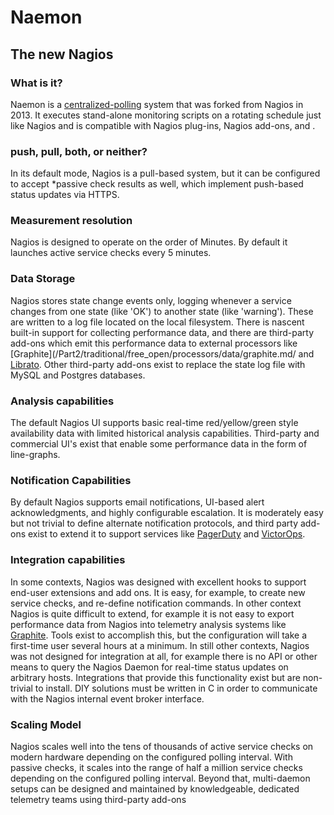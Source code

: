 # Naemon

## The new Nagios

### What is it? 
Naemon is a [centralized-polling](/Part1/2.md) system that was forked from
Nagios in 2013. It executes stand-alone monitoring scripts on a rotating
schedule just like Nagios and is compatible with Nagios plug-ins, Nagios add-ons, and . 

### push, pull, both, or neither? 
In its default mode, Nagios is a pull-based system, but it can be configured to
accept *passive check results as well, which implement push-based status
updates via HTTPS.

### Measurement resolution
Nagios is designed to operate on the order of Minutes. By default it launches
active service checks every 5 minutes.

### Data Storage 
Nagios stores state change events only, logging whenever a service changes from
one state (like 'OK') to another state (like 'warning'). These are written to a
log file located on the local filesystem. There is nascent built-in support
for collecting performance data, and there are third-party add-ons which emit
this performance data to external processors like
[Graphite](/Part2/traditional/free_open/processors/data/graphite.md/ and
[Librato](/Part2/hosted/freemium/processors/data/librato.md).  Other
third-party add-ons exist to replace the state log file with MySQL and Postgres
databases.

### Analysis capabilities 
The default Nagios UI supports basic real-time red/yellow/green style
availability data with limited historical analysis capabilities. Third-party
and commercial UI's exist that enable some performance data in the form of
line-graphs. 

### Notification Capabilities 
By default Nagios supports email notifications, UI-based alert
acknowledgments, and highly configurable escalation.  It is moderately easy
but not trivial to define alternate notification protocols, and third party
add-ons exist to extend it to support services like [PagerDuty]() and
[VictorOps]().

### Integration capabilities 
In some contexts, Nagios was designed with excellent hooks to support end-user
extensions and add ons. It is easy, for example, to create new service checks,
and re-define notification commands.  In other context Nagios is quite
difficult to extend, for example it is not easy to export performance data from
Nagios into telemetry analysis systems like
[Graphite](/Part2/traditional/free_open/processors/data/graphite.md). Tools
exist to accomplish this, but the configuration will take a first-time user
several hours at a minimum.  In still other contexts, Nagios was not designed
for integration at all, for example there is no API or other means to query the
Nagios Daemon for real-time status updates on arbitrary hosts. Integrations
that provide this functionality exist but are non-trivial to install. DIY
solutions must be written in C in order to communicate with the Nagios internal
event broker interface.

### Scaling Model 
Nagios scales well into the tens of thousands of active service checks on
modern hardware depending on the configured polling interval. With passive
checks, it scales into the range of half a million service checks depending on
the configured polling interval. Beyond that, multi-daemon setups can be
designed and maintained by knowledgeable, dedicated telemetry teams using
third-party add-ons
